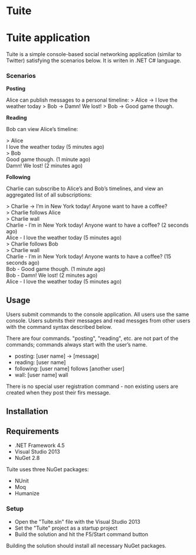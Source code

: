 # Tuite
<h1>Tuite application</h1>
<p>
	Tuite is a simple console-based social networking application (similar to Twitter) satisfying the scenarios below. It is writen in .NET C# language.
</p>
<h3>
	Scenarios
</h3>
<p>
	<strong>Posting</strong>
</p>
<p>
	Alice can publish messages to a personal timeline:
	> Alice -> I love the weather today  
	> Bob -> Damn! We lost!  
	> Bob -> Good game though. 
</p>

<p>
	<strong>Reading</strong>
</p>
<p>
	Bob can view Alice’s timeline:
</p>
<p>
	> Alice 
	<br />
	I love the weather today (5 minutes ago) 
	<br />
	> Bob  
	<br />
	Good game though. (1 minute ago) 
	<br />
	Damn! We lost! (2 minutes ago) 
	<br />
</p>
<p>
	<strong>Following</strong>
</p>
<p>
	Charlie can subscribe to Alice’s and Bob’s timelines, and view an aggregated list of all subscriptions:
</p>
<p>
	> Charlie -> I’m in New York today! Anyone want to have a coffee?  
	<br />
	> Charlie follows Alice  
	<br />
	> Charlie wall  
	<br />
	Charlie - I’m in New York today! Anyone want to have a coffee? (2 seconds ago)  
	<br />
	Alice - I love the weather today (5 minutes ago) 
	<br />
	> Charlie follows Bob  
	<br />
	> Charlie wall  
	<br />
	Charlie - I’m in New York today! Anyone wants to have a coffee? (15 seconds ago)  
	<br />
	Bob - Good game though. (1 minute ago)  
	<br />
	Bob - Damn! We lost! (2 minutes ago)  
	<br />
	Alice - I love the weather today (5 minutes ago) 
</p>

<h2>
	Usage
</h2>
<p>
	Users submit commands to the console application. All users use the same console. Users submits their messages and read messges from other users with the command syntax described below.
</p>
<p>	
	There are four commands. "posting", "reading", etc. are not part of 
	the commands; commands always start with the user’s name.  
	<ul>
		<li>posting: [user name] -> [message]</li>
		<li>reading: [user name]</li>
		<li>following: [user name] follows [another user] </li>
		<li>wall: [user name] wall</li>
	</ul>
</p>
</p>
	There is no special user registration command - non existing users are created when they post their firs message. 
<p>
<h2>
	Installation
</h3>
<h2>
	Requirements
</h3>
<p>
	<ul>
		<li>.NET Framework 4.5</li>
		<li>Visual Studio 2013</li>
		<li>NuGet 2.8</li>
	</ul>

</p>
<p>
	Tuite uses three NuGet packages:
	<ul>
		<li>NUnit</li>
		<li>Moq</li>
		<li>Humanize</li>
	</ul>

</p>

<h3>
	Setup
</h3>
<p>
	<ul>
		<li>Open the "Tuite.sln" file with the Visual Studio 2013</li>
		<li>Set the "Tuite" project as a startup project</li>
		<li>Build the solution and hit the F5/Start command button</li>
	</ul>
	Building the solution should install all necessary NuGet packages.
</p>

